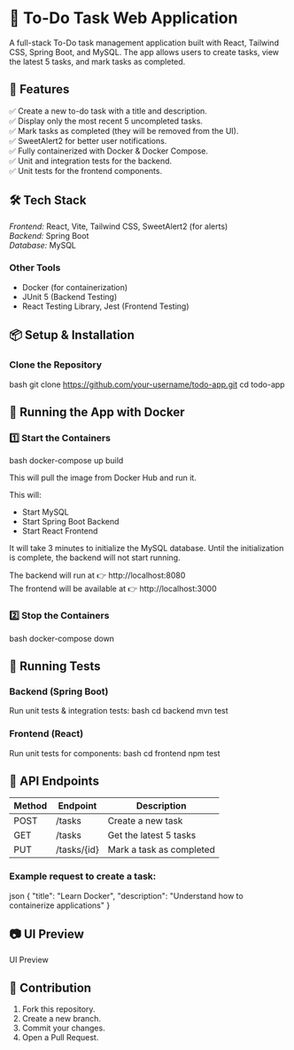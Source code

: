 # 📝 To-Do Task Web Application
A full-stack To-Do task management application built with React, Tailwind CSS, Spring Boot, and MySQL. The app allows users to create tasks, view the latest 5 tasks, and mark tasks as completed.

## 🚀 Features
✅ Create a new to-do task with a title and description.  
✅ Display only the most recent 5 uncompleted tasks.  
✅ Mark tasks as completed (they will be removed from the UI).  
✅ SweetAlert2 for better user notifications.  
✅ Fully containerized with Docker & Docker Compose.  
✅ Unit and integration tests for the backend.  
✅ Unit tests for the frontend components.  

## 🛠 Tech Stack
*Frontend:* React, Vite, Tailwind CSS, SweetAlert2 (for alerts)  
*Backend:* Spring Boot  
*Database:* MySQL  

### Other Tools
- Docker (for containerization)  
- JUnit 5 (Backend Testing)  
- React Testing Library, Jest (Frontend Testing)  

## 📦 Setup & Installation

### Clone the Repository
bash
git clone https://github.com/your-username/todo-app.git
cd todo-app

## 🐳 Running the App with Docker

### 1️⃣ Start the Containers
bash
docker-compose up build

This will pull the image from Docker Hub and run it.

This will:
- Start MySQL
- Start Spring Boot Backend
- Start React Frontend

It will take 3 minutes to initialize the MySQL database. Until the initialization is complete, the backend will not start running.

The backend will run at 👉 http://localhost:8080  
The frontend will be available at 👉 http://localhost:3000  

### 2️⃣ Stop the Containers
bash
docker-compose down


## 🧪 Running Tests

### Backend (Spring Boot)
Run unit tests & integration tests:
bash
cd backend
mvn test


### Frontend (React)
Run unit tests for components:
bash
cd frontend
npm test


## 📡 API Endpoints

| Method | Endpoint           | Description             |
|--------|-------------------|-------------------------|
| POST   | /tasks          | Create a new task       |
| GET    | /tasks          | Get the latest 5 tasks  |
| PUT    | /tasks/{id} | Mark a task as completed |

### Example request to create a task:
json
{
  "title": "Learn Docker",
  "description": "Understand how to containerize applications"
}


## 📷 UI Preview
UI Preview

## 🙌 Contribution
1. Fork this repository.  
2. Create a new branch.  
3. Commit your changes.  
4. Open a Pull Request.
